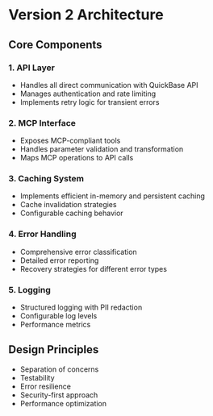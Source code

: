# Version 2 Architecture

## Core Components

### 1. API Layer
- Handles all direct communication with QuickBase API
- Manages authentication and rate limiting
- Implements retry logic for transient errors

### 2. MCP Interface
- Exposes MCP-compliant tools
- Handles parameter validation and transformation
- Maps MCP operations to API calls

### 3. Caching System
- Implements efficient in-memory and persistent caching
- Cache invalidation strategies
- Configurable caching behavior

### 4. Error Handling
- Comprehensive error classification
- Detailed error reporting
- Recovery strategies for different error types

### 5. Logging
- Structured logging with PII redaction
- Configurable log levels
- Performance metrics

## Design Principles
- Separation of concerns
- Testability
- Error resilience
- Security-first approach
- Performance optimization